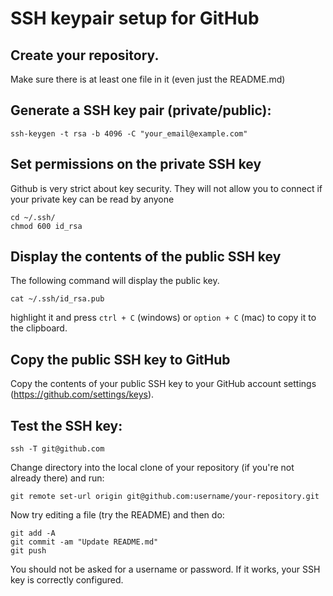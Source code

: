 # SSH keypair setup for GitHub


## Create your repository.
Make sure there is at least one file in it (even just the README.md)


## Generate a SSH key pair (private/public):

```
ssh-keygen -t rsa -b 4096 -C "your_email@example.com"
```

## Set permissions on the private SSH key

Github is very strict about key security. They will not allow you to connect if your private key can be read by anyone
```
cd ~/.ssh/
chmod 600 id_rsa
```

## Display the contents of the public SSH key

The following command will display the public key.

```
cat ~/.ssh/id_rsa.pub
```

highlight it and press `ctrl + C` (windows) or `option + C` (mac) to copy it to the clipboard.


## Copy the public SSH key to GitHub
Copy the contents of your public SSH key to your GitHub account settings (https://github.com/settings/keys).


## Test the SSH key:
```
ssh -T git@github.com
```

Change directory into the local clone of your repository (if you're not already there) and run:
```
git remote set-url origin git@github.com:username/your-repository.git
```

Now try editing a file (try the README) and then do:
```
git add -A
git commit -am "Update README.md"
git push
```

You should not be asked for a username or password. If it works, your SSH key is correctly configured.
